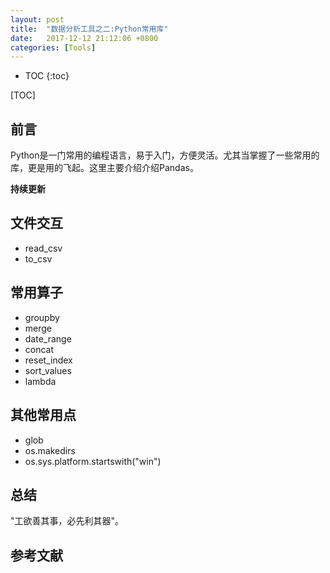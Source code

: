 ```yaml
---
layout: post
title:  "数据分析工具之二:Python常用库"
date:   2017-12-12 21:12:06 +0800
categories: [Tools]
---
```


* TOC
{:toc}

[TOC]
## 前言
Python是一门常用的编程语言，易于入门，方便灵活。尤其当掌握了一些常用的库，更是用的飞起。这里主要介绍介绍Pandas。

**持续更新**

## 文件交互
- read_csv
- to_csv

## 常用算子
- groupby
- merge
- date_range
- concat
- reset_index
- sort_values
- lambda

## 其他常用点
- glob
- os.makedirs
- os.sys.platform.startswith("win")

## 总结
"工欲善其事，必先利其器"。

## 参考文献
